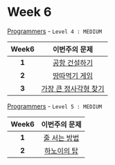 # Week 6

[Programmers](https://programmers.co.kr/learn/challenges?level=4) - `Level 4 : MEDIUM`

Week6 | 이번주의 문제
:---: | :--------:
**1** | [공항 건설하기](https://programmers.co.kr/learn/challenge_codes/183)
**2** | [땅따먹기 게임](https://programmers.co.kr/learn/challenge_codes/154)
**3** | [가장 큰 정사각형 찾기](https://programmers.co.kr/learn/challenge_codes/187)

[Programmers](https://programmers.co.kr/learn/challenges?level=5) - `Level 5 : MEDIUM`

Week6 | 이번주의 문제
:---: | :--------:
**1** | [줄 서는 방법](https://programmers.co.kr/learn/challenge_codes/159)
**2** | [하노이의 탑](https://programmers.co.kr/learn/challenge_codes/44)

